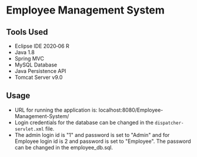 # Employee Management System

## Tools Used
- Eclipse IDE 2020‑06 R
- Java 1.8
- Spring MVC
- MySQL Database
- Java Persistence API
- Tomcat Server v9.0

 
## Usage
- URL for running the application is: localhost:8080/Employee-Management-System/
- Login credentials for the database can be changed in the `dispatcher-servlet.xml` file.
- The admin login id is "1" and password is set to "Admin" and for Employee login id is 2 and password is set to "Employee". The password can be changed in the employee_db.sql.